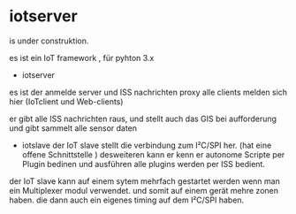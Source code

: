 # iotserver
is under construktion. 

es ist ein IoT framework , für pyhton 3.x 

- iotserver

es ist der anmelde server und ISS nachrichten proxy 
alle clients melden sich hier (IoTclient und Web-clients)

er gibt alle ISS nachrichten raus, und stellt auch das GIS bei aufforderung
und gibt sammelt alle sensor daten

- iotslave
der IoT slave stellt die verbindung zum I²C/SPI her. (hat eine offene Schnittstelle )
desweiteren kann er kenn er autonome Scripte per Plugin bedinen und ausführen
alle plugins werden per ISS bedient. 

der IoT slave kann auf einem sytem mehrfach gestartet werden wenn man ein Multiplexer modul verwendet. 
und somit auf einem gerät mehre zonen haben. die dann auch ein eigenes timing auf dem I²C/SPI haben. 

